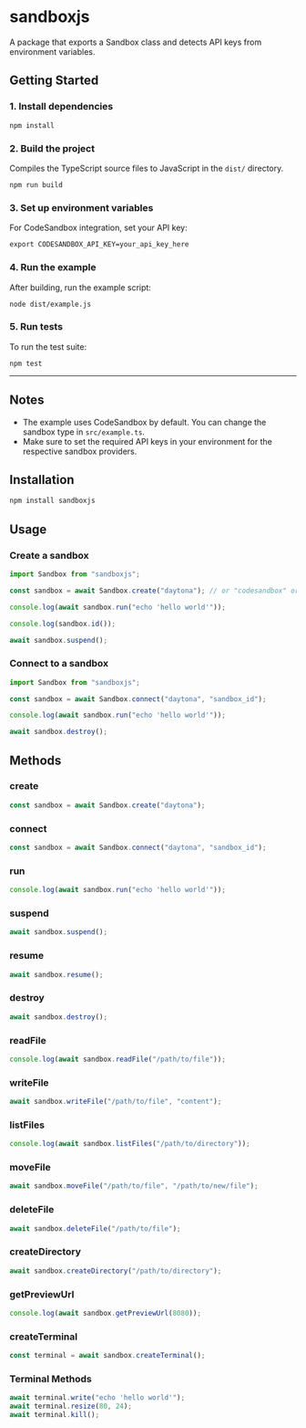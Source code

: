 # sandboxjs

A package that exports a Sandbox class and detects API keys from environment variables.

## Getting Started

### 1. Install dependencies

```
npm install
```

### 2. Build the project

Compiles the TypeScript source files to JavaScript in the `dist/` directory.

```
npm run build
```

### 3. Set up environment variables

For CodeSandbox integration, set your API key:

```
export CODESANDBOX_API_KEY=your_api_key_here
```

### 4. Run the example

After building, run the example script:

```
node dist/example.js
```

### 5. Run tests

To run the test suite:

```
npm test
```

---

## Notes

- The example uses CodeSandbox by default. You can change the sandbox type in `src/example.ts`.
- Make sure to set the required API keys in your environment for the respective sandbox providers.

## Installation

```sh
npm install sandboxjs
```

## Usage

### Create a sandbox

```js
import Sandbox from "sandboxjs";

const sandbox = await Sandbox.create("daytona"); // or "codesandbox" or "e2b"

console.log(await sandbox.run("echo 'hello world'"));

console.log(sandbox.id());

await sandbox.suspend();
```

### Connect to a sandbox

```js
import Sandbox from "sandboxjs";

const sandbox = await Sandbox.connect("daytona", "sandbox_id");

console.log(await sandbox.run("echo 'hello world'"));

await sandbox.destroy();
```

## Methods

### create

```js
const sandbox = await Sandbox.create("daytona");
```

### connect

```js
const sandbox = await Sandbox.connect("daytona", "sandbox_id");
```

### run

```js
console.log(await sandbox.run("echo 'hello world'"));
```

### suspend

```js
await sandbox.suspend();
```

### resume

```js
await sandbox.resume();
```

### destroy

```js
await sandbox.destroy();
```

### readFile

```js
console.log(await sandbox.readFile("/path/to/file"));
```

### writeFile

```js
await sandbox.writeFile("/path/to/file", "content");
```

### listFiles

```js
console.log(await sandbox.listFiles("/path/to/directory"));
```

### moveFile

```js
await sandbox.moveFile("/path/to/file", "/path/to/new/file");
```

### deleteFile

```js
await sandbox.deleteFile("/path/to/file");
```

### createDirectory

```js
await sandbox.createDirectory("/path/to/directory");
```

### getPreviewUrl

```js
console.log(await sandbox.getPreviewUrl(8080));
```

### createTerminal

```js
const terminal = await sandbox.createTerminal();
```

### Terminal Methods

```js
await terminal.write("echo 'hello world'");
await terminal.resize(80, 24);
await terminal.kill();
```
